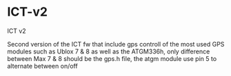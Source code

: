 # ICT-v2
ICT v2

Second version of the ICT fw that include gps controll of the most used GPS modules such as Ublox 7 & 8 as well as the ATGM336h, only difference between Max 7 & 8 should be the gps.h file, the atgm module use pin 5 to alternate between on/off
